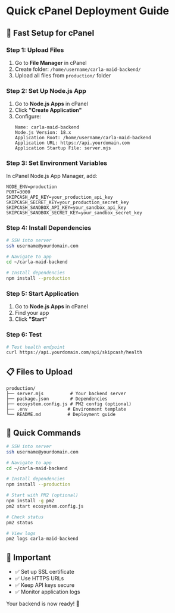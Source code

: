 # Quick cPanel Deployment Guide

## 🚀 **Fast Setup for cPanel**

### **Step 1: Upload Files**
1. Go to **File Manager** in cPanel
2. Create folder: `/home/username/carla-maid-backend/`
3. Upload all files from `production/` folder

### **Step 2: Set Up Node.js App**
1. Go to **Node.js Apps** in cPanel
2. Click **"Create Application"**
3. Configure:
   ```
   Name: carla-maid-backend
   Node.js Version: 18.x
   Application Root: /home/username/carla-maid-backend
   Application URL: https://api.yourdomain.com
   Application Startup File: server.mjs
   ```

### **Step 3: Set Environment Variables**
In cPanel Node.js App Manager, add:
```
NODE_ENV=production
PORT=3000
SKIPCASH_API_KEY=your_production_api_key
SKIPCASH_SECRET_KEY=your_production_secret_key
SKIPCASH_SANDBOX_API_KEY=your_sandbox_api_key
SKIPCASH_SANDBOX_SECRET_KEY=your_sandbox_secret_key
```

### **Step 4: Install Dependencies**
```bash
# SSH into server
ssh username@yourdomain.com

# Navigate to app
cd ~/carla-maid-backend

# Install dependencies
npm install --production
```

### **Step 5: Start Application**
1. Go to **Node.js Apps** in cPanel
2. Find your app
3. Click **"Start"**

### **Step 6: Test**
```bash
# Test health endpoint
curl https://api.yourdomain.com/api/skipcash/health
```

## 📋 **Files to Upload**
```
production/
├── server.mjs          # Your backend server
├── package.json        # Dependencies
├── ecosystem.config.js # PM2 config (optional)
├── .env               # Environment template
└── README.md          # Deployment guide
```

## 🔧 **Quick Commands**
```bash
# SSH into server
ssh username@yourdomain.com

# Navigate to app
cd ~/carla-maid-backend

# Install dependencies
npm install --production

# Start with PM2 (optional)
npm install -g pm2
pm2 start ecosystem.config.js

# Check status
pm2 status

# View logs
pm2 logs carla-maid-backend
```

## 🚨 **Important**
- ✅ Set up SSL certificate
- ✅ Use HTTPS URLs
- ✅ Keep API keys secure
- ✅ Monitor application logs

Your backend is now ready! 🎉 